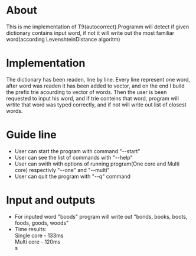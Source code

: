 <h1>About</h1>
This is me implementation of T9(autocorrect).Programm will detect if given dictionary contains input word,
if not it will write out the most familiar word(according LevenshteinDistance algoritm)
<h1>Implementation</h1>
The dictionary has been readen, line by line. Every line represent one word,
after word was readen it has been added to vector, and on the end I build the prefix trie acourding to vector of words. Then the user is been requested to input his word, and if trie conteins that word, program will wrtite that word was typed correctly, and if not will write out list of closest words.
<h1>Guide line</h1>
<ul>
    <li>User can start the program with command "--start"</li>
    <li>User can see the list of commands with "--help"</li>
    <li>User can swith with options of running program(One core and Multi core) respectivly "--one" and "--multi"</li>
    <li>User can quit the program with "--q" command</li>
</ul>
<h1>Input and outputs</h1>
<ul>
    <li>For inputed word "boods" program will write out "bonds, books, boots, foods, goods, woods"</li>
    <li> Time results: <br>
        Single core - 133ms<br>
        Multi core - 120ms
    </li>s
</ul>